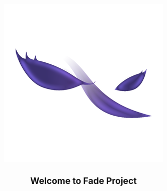 <p align="center">
 <img src="Images/1Kx1K.png">
</p>

<h1 align="center">Welcome to Fade Project</h1>